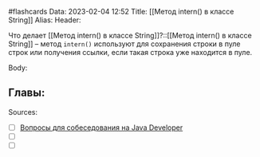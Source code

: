 #flashcards
Data: 2023-02-04 12:52
Title: [[Метод intern() в классе String]]
Alias:
Header:

Что делает [[Метод intern() в классе String]]?::[[Метод intern() в классе String]] – метод `intern()` используют для сохранения строки в пуле строк или получения ссылки, если такая строка уже находится в пуле.
<!--SR:!2023-11-03,10,630-->



Body:



Главы:
-


Sources:
- [ ] [Вопросы для собеседования на Java Developer](https://github.com/enhorse/java-interview/blob/master/README.md#%D0%9E%D0%9E%D0%9F)
- [ ] []()
- [ ] []()

